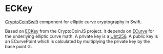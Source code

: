 ECKey
======
[CryptoCoinSwift](https://github.com/CryptoCoinSwift/CryptoCoinFramework) component for elliptic curve cryptography in Swift.

Based on [ECKey](https://github.com/cryptocoinjs/eckey/) from the CryptoCoinJS project. It depends on [ECurve](https://github.com/CryptoCoinSwift/ECurve) for the underlying elliptic curve math. A private key is a [UInt256](https://github.com/CryptoCoinSwift/UInt256). A public key is an ECurvePoint which is calculated by multiplying the private key by the base point G. 